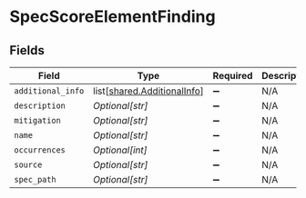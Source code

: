 # SpecScoreElementFinding


## Fields

| Field                                                                    | Type                                                                     | Required                                                                 | Description                                                              |
| ------------------------------------------------------------------------ | ------------------------------------------------------------------------ | ------------------------------------------------------------------------ | ------------------------------------------------------------------------ |
| `additional_info`                                                        | list[[shared.AdditionalInfo](undefined/models/shared/additionalinfo.md)] | :heavy_minus_sign:                                                       | N/A                                                                      |
| `description`                                                            | *Optional[str]*                                                          | :heavy_minus_sign:                                                       | N/A                                                                      |
| `mitigation`                                                             | *Optional[str]*                                                          | :heavy_minus_sign:                                                       | N/A                                                                      |
| `name`                                                                   | *Optional[str]*                                                          | :heavy_minus_sign:                                                       | N/A                                                                      |
| `occurrences`                                                            | *Optional[int]*                                                          | :heavy_minus_sign:                                                       | N/A                                                                      |
| `source`                                                                 | *Optional[str]*                                                          | :heavy_minus_sign:                                                       | N/A                                                                      |
| `spec_path`                                                              | *Optional[str]*                                                          | :heavy_minus_sign:                                                       | N/A                                                                      |